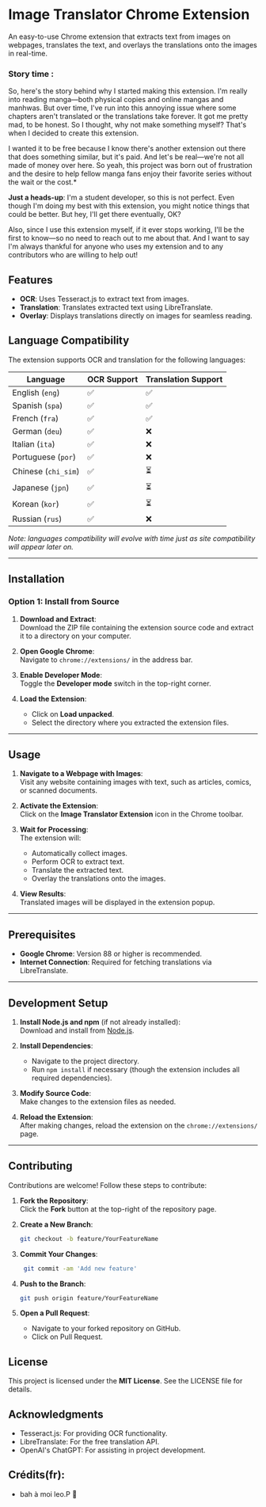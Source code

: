 # Image Translator Chrome Extension

An easy-to-use Chrome extension that extracts text from images on webpages, translates the text, and overlays the translations onto the images in real-time.
### Story time :
So, here's the story behind why I started making this extension. I'm really into reading manga—both physical copies and online mangas and manhwas. But over time, I've run into this annoying issue where some chapters aren't translated or the translations take forever. It got me pretty mad, to be honest. So I thought, why not make something myself? That's when I decided to create this extension.

I wanted it to be free because I know there's another extension out there that does something similar, but it's paid. And let's be real—we're not all made of money over here. So yeah, this project was born out of frustration and the desire to help fellow manga fans enjoy their favorite series without the wait or the cost.*

**Just a heads-up**: I'm a student developer, so this is not perfect. Even though I'm doing my best with this extension, you might notice things that could be better. But hey, I'll get there eventually, OK?

Also, since I use this extension myself, if it ever stops working, I'll be the first to know—so no need to reach out to me about that. And I want to say I'm always thankful for anyone who uses my extension and to any contributors who are willing to help out! 

## Features
- **OCR**: Uses Tesseract.js to extract text from images.
- **Translation**: Translates extracted text using LibreTranslate.
- **Overlay**: Displays translations directly on images for seamless reading.

## Language Compatibility

The extension supports OCR and translation for the following languages:

| Language             | OCR Support | Translation Support |
|----------------------|-------------|---------------------|
| English (`eng`)      | ✅          | ✅                  |
| Spanish (`spa`)      | ✅          | ✅                  |
| French (`fra`)       | ✅          | ✅                  |
| German (`deu`)       | ✅          | ❌                  |
| Italian (`ita`)      | ✅          | ❌                  |
| Portuguese (`por`)   | ✅          | ❌                  |
| Chinese (`chi_sim`)  | ✅          | ⏳                  |
| Japanese (`jpn`)     | ✅          | ⏳                  |
| Korean (`kor`)       | ✅          | ⏳                  |
| Russian (`rus`)      | ✅          | ❌                  |

*Note: languages compatibility will evolve with time just as site compatibility will appear later on.*

---

## Installation

### Option 1: Install from Source
1. **Download and Extract**:  
   Download the ZIP file containing the extension source code and extract it to a directory on your computer.

2. **Open Google Chrome**:  
   Navigate to `chrome://extensions/` in the address bar.

3. **Enable Developer Mode**:  
   Toggle the **Developer mode** switch in the top-right corner.

4. **Load the Extension**:  
   - Click on **Load unpacked**.  
   - Select the directory where you extracted the extension files.

---

## Usage
1. **Navigate to a Webpage with Images**:  
   Visit any website containing images with text, such as articles, comics, or scanned documents.

2. **Activate the Extension**:  
   Click on the **Image Translator Extension** icon in the Chrome toolbar.

3. **Wait for Processing**:  
   The extension will:  
   - Automatically collect images.  
   - Perform OCR to extract text.  
   - Translate the extracted text.  
   - Overlay the translations onto the images.

4. **View Results**:  
   Translated images will be displayed in the extension popup.

---

## Prerequisites
- **Google Chrome**: Version 88 or higher is recommended.
- **Internet Connection**: Required for fetching translations via LibreTranslate.

---

## Development Setup
1. **Install Node.js and npm** (if not already installed):  
   Download and install from [Node.js](https://nodejs.org/).

2. **Install Dependencies**:  
   - Navigate to the project directory.  
   - Run `npm install` if necessary (though the extension includes all required dependencies).

3. **Modify Source Code**:  
   Make changes to the extension files as needed.

4. **Reload the Extension**:  
   After making changes, reload the extension on the `chrome://extensions/` page.

---

## Contributing
Contributions are welcome! Follow these steps to contribute:

1. **Fork the Repository**:  
   Click the **Fork** button at the top-right of the repository page.

2. **Create a New Branch**:  
   ```bash
   git checkout -b feature/YourFeatureName
3. **Commit Your Changes**:
   ```bash
    git commit -am 'Add new feature'
4. **Push to the Branch**:
   ```bash
   git push origin feature/YourFeatureName
5. **Open a Pull Request**:
   - Navigate to your forked repository on GitHub.
   - Click on Pull Request.
   
## License
This project is licensed under the **MIT License**. See the LICENSE file for details.

## Acknowledgments
   - Tesseract.js: For providing OCR functionality.
   - LibreTranslate: For the free translation API.
   - OpenAI's ChatGPT: For assisting in project development.
## Crédits(fr):
- bah à moi leo.P 🤧
